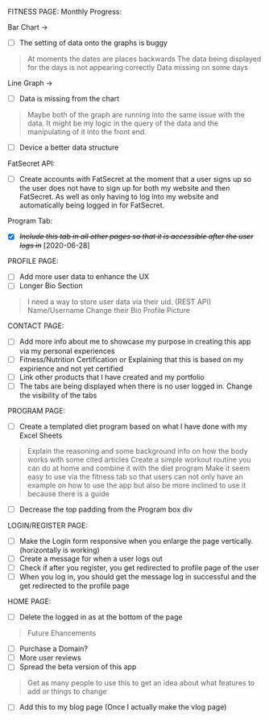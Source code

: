 FITNESS PAGE:
Monthly Progress:

Bar Chart -> 
* [ ] The setting of data onto the graphs is buggy
> At moments the dates are places backwards
> The data being displayed for the days is not appearing correctly
> Data missing on some days

Line Graph ->
* [ ] Data is missing from the chart

> Maybe both of the graph are running into the same issue with the data. It might be my logic in 
    the query of the data and the manipulating of it into the front end. 
* [ ] Device a better data structure

FatSecret API:
* [ ] Create accounts with FatSecret at the moment that a user signs up so the user does not have to 
    sign up for both my website and then FatSecret. As well as only having to log into my website and
    automatically being logged in for FatSecret.

Program Tab:
* [X] ~~*Include this tab in all other pages so that it is accessible after the user logs in*~~ [2020-06-28]

PROFILE PAGE:
* [ ] Add more user data to enhance the UX
* [ ] Longer Bio Section 
> I need a way to store user data via their uid. (REST API)
    Name/Username
    Change their Bio
    Profile Picture 

CONTACT PAGE:
* [ ] Add more info about me to showcase my purpose in creating this app via my personal experiences
* [ ] Fitness/Nutrition Certification or Explaining that this is based on my expirience and not yet certified
* [ ] Link other products that I have created and my portfolio
* [ ] The tabs are being displayed when there is no user logged in. Change the visibility of the tabs

PROGRAM PAGE:
* [ ] Create a templated diet program based on what I have done with my Excel Sheets
> Explain the reasoning and some background info on how the body works with some cited articles 
> Create a simple workout routine you can do at home and combine it with the diet program
> Make it seem easy to use via the fitness tab so that users can not only have an example on how to use
    the app but also be more inclined to use it because there is a guide
* [ ] Decrease the top padding from the Program box div

LOGIN/REGISTER PAGE:
* [ ] Make the Login form responsive when you enlarge the page vertically. (horizontally is working)
* [ ] Create a message for when a user logs out 
* [ ] Check if after you register, you get redirected to profile page of the user
* [ ] When you log in, you should get the message log in successful and the get redirected to the profile page

HOME PAGE:
* [ ] Delete the logged in as <username> at the bottom of the page


> Future Ehancements
* [ ] Purchase a Domain? 
* [ ] More user reviews
* [ ] Spread the beta version of this app
> Get as many people to use this to get an idea about what features to add or things to change
* [ ] Add this to my blog page (Once I actually make the vlog page)

